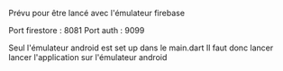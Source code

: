 Prévu pour être lancé avec l'émulateur firebase

Port firestore : 8081
Port auth : 9099

Seul l'émulateur android est set up dans le main.dart
Il faut donc lancer lancer l'application sur l'émulateur android